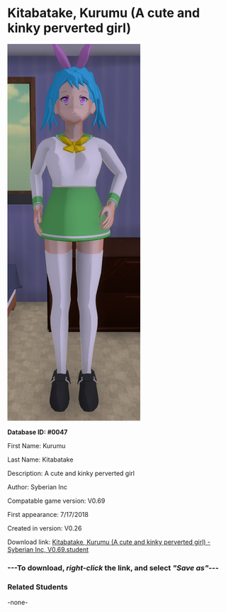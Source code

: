 # Kitabatake, Kurumu (A cute and kinky perverted girl)

<img src="../../Files/Images/Kitabatake, Kurumu (A cute and kinky perverted girl).png" title="Kitabatake, Kurumu (A cute and kinky perverted girl) - Syberian Inc, V0.69">

**Database ID: #0047**

First Name: Kurumu

Last Name: Kitabatake

Description: A cute and kinky perverted girl

Author: Syberian Inc

Compatable game version: V0.69

First appearance: 7/17/2018

Created in version: V0.26

Download link: <a href="https://raw.githubusercontent.com/Arbiter1223/Daigaku-Gurashi-Custom-Students/master/Files/Student%20Files/Kitabatake%2C%20Kurumu%20(A%20cute%20and%20kinky%20perverted%20girl)%20-%20Syberian%20Inc%2C%20V0.69.student">Kitabatake, Kurumu (A cute and kinky perverted girl) - Syberian Inc, V0.69.student</a>

### ---**To download, _right-click_ the link, and select _"Save as"_**---

### Related Students

-none-
